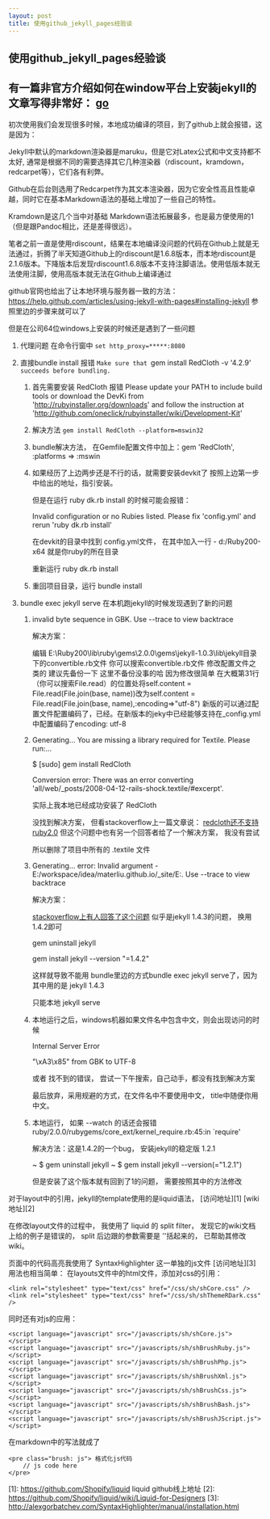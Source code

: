 ```yaml
---
layout: post
title: 使用github_jekyll_pages经验谈
---
```


## 使用github_jekyll_pages经验谈

## 有一篇非官方介绍如何在window平台上安装jekyll的文章写得非常好： [go](http://jekyll-windows.juthilo.com/1-ruby-and-devkit/)

初次使用我们会发现很多时候，本地成功编译的项目，到了github上就会报错，这是因为：

Jekyll中默认的markdown渲染器是maruku，但是它对Latex公式和中文支持都不太好, 通常是根据不同的需要选择其它几种渲染器（rdiscount，kramdown，redcarpet等），它们各有利弊。

Github在后台则选用了Redcarpet作为其文本渲染器，因为它安全性高且性能卓越，同时它在基本Markdown语法的基础上增加了一些自己的特性。

Kramdown是这几个当中对基础 Markdown语法拓展最多，也是最方便使用的1（但是跟Pandoc相比，还是差得很远）。

笔者之前一直是使用rdiscount，结果在本地编译没问题的代码在Github上就是无法通过，折腾了半天知道Github上的rdiscount是1.6.8版本，而本地rdiscount是2.1.6版本。下降版本后发现rdiscount1.6.8版本不支持注脚语法。使用低版本就无法使用注脚，使用高版本就无法在Github上编译通过

github官网也给出了让本地环境与服务器一致的方法：
https://help.github.com/articles/using-jekyll-with-pages#installing-jekyll
参照里边的步骤来就可以了

但是在公司64位windows上安装的时候还是遇到了一些问题

1. 代理问题   在命令行窗中   `set http_proxy=*****:8080`

2. 直接bundle install 报错 `Make sure that `gem install RedCloth -v '4.2.9'` succeeds before bundling.`

    1. 首先需要安装 RedCloth 报错 Please update your PATH to include build tools or download the DevKi from 'http://rubyinstaller.org/downloads' and follow the instruction at 'http://github.com/oneclick/rubyinstaller/wiki/Development-Kit'

    1. 解决方法 `gem install RedCloth --platform=mswin32`
    2. bundle解决方法， 在Gemfile配置文件中加上：gem 'RedCloth', :platforms => :mswin
    3. 如果经历了上边两步还是不行的话，就需要安装devkit了
        按照上边第一步中给出的地址，指引安装。

        但是在运行 ruby dk.rb install 的时候可能会报错：

        Invalid configuration or no Rubies listed. Please fix 'config.yml' and rerun 'ruby dk.rb install'

        在devkit的目录中找到 config.yml文件， 在其中加入一行 - d:/Ruby200-x64 就是你ruby的所在目录

        重新运行 ruby dk.rb install

    4. 重回项目目录，运行 bundle install

3. bundle exec jekyll serve 在本机跑jekyll的时候发现遇到了新的问题

    1. invalid byte sequence in GBK. Use --trace to view backtrace

        解决方案：

        编辑 E:\Ruby200\lib\ruby\gems\2.0.0\gems\jekyll-1.0.3\lib\jekyll目录下的convertible.rb文件 你可以搜索convertible.rb文件 修改配置文件之类的 建议先备份一下 这里不备份没事的哈 因为修改很简单 在大概第31行（你可以搜索File.read）的位置处将self.content = File.read(File.join(base, name))改为self.content = File.read(File.join(base, name),:encoding=>"utf-8")   新版的可以通过配置文件配置编码了，已经。在新版本的jeky中已经能够支持在_config.yml中配置编码了encoding: utf-8

    2. Generating... You are missing a library required for Textile. Please run:...

        $ [sudo] gem install RedCloth

        Conversion error: There was an error converting 'all/web/_posts/2008-04-12-rails-shock.textile/#excerpt'.

        实际上我本地已经成功安装了 RedCloth

        没找到解决方案， 但看stackoverflow上一篇文章说： [redcloth还不支持ruby2.0](http://stackoverflow.com/questions/17682753/redcloth-loaderror-on-ruby-2-0-0-i386-mingw32) 但这个问题中也有另一个回答者给了一个解决方案， 我没有尝试

        所以删除了项目中所有的 .textile 文件

    3. Generating... error: Invalid argument - E:/workspace/idea/materliu.github.io/_site/E:. Use --trace to view backtrace

        解决方案：

        [stackoverflow上有人回答了这个问题](http://stackoverflow.com/questions/21137096/jekyll-error-running-jekyll-serve)  似乎是jekyll 1.4.3的问题， 换用1.4.2即可

        gem uninstall jekyll

        gem install jekyll --version "=1.4.2"

        这样就导致不能用 bundle里边的方式bundle exec jekyll serve了，因为其中用的是 jekyll 1.4.3

        只能本地 jekyll serve

    4. 本地运行之后，windows机器如果文件名中包含中文，则会出现访问的时候

        Internal Server Error

        "\xA3\x85" from GBK to UTF-8

        或者 找不到的错误， 尝试一下午搜索，自己动手，都没有找到解决方案

        最后放弃，采用规避的方式，在文件名中不要使用中文， title中随便你用中文。

    5. 本地运行， 如果 --watch 的话还会报错 ruby/2.0.0/rubygems/core_ext/kernel_require.rb:45:in `require'

        解决方法：这是1.4.2的一个bug， 安装jekyll的稳定版 1.2.1

        ~ $ gem uninstall jekyll
        ~ $ gem install jekyll --version(="1.2.1")

        但是安装了这个版本就有回到了1的问题， 需要按照其中的方法修改


对于layout中的引用，jekyll的template使用的是liquid语法， [访问地址][1]    [wiki地址][2]

在修改layout文件的过程中， 我使用了 liquid 的 split filter， 发现它的wiki文档上给的例子是错误的， split 后边跟的参数需要是 ''括起来的， 已帮助其修改wiki。

页面中的代码高亮我使用了 SyntaxHighlighter 这一单独的js文件 [访问地址][3]
用法也相当简单：
在layouts文件中的html文件，添加对css的引用：

    <link rel="stylesheet" type="text/css" href="/css/sh/shCore.css" />
    <link rel="stylesheet" type="text/css" href="/css/sh/shThemeRDark.css" />

同时还有对js的应用：

    <script language="javascript" src="/javascripts/sh/shCore.js"></script>
    <script language="javascript" src="/javascripts/sh/shBrushRuby.js"></script>
    <script language="javascript" src="/javascripts/sh/shBrushPhp.js"></script>
    <script language="javascript" src="/javascripts/sh/shBrushXml.js"></script>
    <script language="javascript" src="/javascripts/sh/shBrushCss.js"></script>
    <script language="javascript" src="/javascripts/sh/shBrushBash.js"></script>
    <script language="javascript" src="/javascripts/sh/shBrushJScript.js"></script>

在markdown中的写法就成了

    <pre class="brush: js"> 格式化js代码
        // js code here
    </pre>



[1]: https://github.com/Shopify/liquid liquid github线上地址
[2]: https://github.com/Shopify/liquid/wiki/Liquid-for-Designers
[3]: http://alexgorbatchev.com/SyntaxHighlighter/manual/installation.html